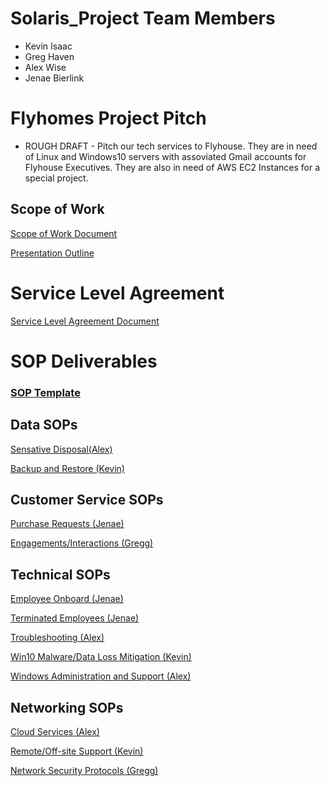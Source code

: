 # Solaris_Project Team Members
* Kevin Isaac
* Greg Haven
* Alex Wise
* Jenae Bierlink
# Flyhomes Project Pitch
* ROUGH DRAFT - Pitch our tech services to Flyhouse. They are in need of Linux and Windows10 servers with assoviated Gmail accounts for Flyhouse Executives. They are also in need of AWS EC2 Instances for a special project.  
## Scope of Work 
[Scope of Work Document](https://docs.google.com/document/d/1tKS-N-bnod4cSWF9V-nxe8KMoWA-1A1B1EQ0anAhnxU/edit#)

[Presentation Outline](https://docs.google.com/document/d/1DHkzd0UDan9jojer5HEYNljOKHlbitHTMgxjhIFpSb4/edit)
# Service Level Agreement
[Service Level Agreement Document](https://docs.google.com/document/d/1eF2KEu1LEeQw6Q4KB8btqLnYm1uy1kZolcZQSLnOTAk/edit#heading=h.84c483ds436l)
# SOP Deliverables 
### [SOP Template](https://docs.google.com/document/d/1yyYwDdL1-Uv639MBpW4BcHVQo4rFrtXnccLk-by1OfU/edit#heading=h.ubpkrrk9q74r)
## Data SOPs
[Sensative Disposal(Alex)](https://docs.google.com/document/d/19ezktvI7jzYjHco1kbj_ZqII6GtBUoLCxgQga74mvxM/edit)

[Backup and Restore (Kevin)](https://docs.google.com/document/d/1yUAOnds44jMuBmivuZSBNC9--k7KAGbAkgEjiFBb6sw/edit)
## Customer Service SOPs
[Purchase Requests (Jenae)](https://docs.google.com/document/d/1dkEb6aFkjOvofOXQ5wGpUnWItazkeJVR7gpUZ81exrU/edit)

[Engagements/Interactions (Gregg)](https://docs.google.com/document/d/1phYLlFpJL8N8DXd89oq2V7XgV0Tgidt8HQgmybefweU/edit)
## Technical SOPs 
[Employee Onboard (Jenae)](https://docs.google.com/document/d/1m6ht5XgES9II17QGAa4GYNY6wq8g0PnpM_65ATme71k/edit)

[Terminated Employees (Jenae)](https://docs.google.com/document/d/1b_wUIwEEzBS6bgVMI14OIGXrLmBFmkkD6kP6QkKHwLg/edit)

[Troubleshooting (Alex)](https://docs.google.com/document/d/19tm31O6WiLMeRmgO1uSRyN4Q5CcOAs3ft8q_i5ZIAH0/edit)

[Win10 Malware/Data Loss Mitigation (Kevin)](https://docs.google.com/document/d/1smCnEwxxMnwwedi3wLnNOSHP0ClCwQJIEmEnwiMRi_U/edit)

[Windows Administration and Support (Alex)](https://docs.google.com/document/d/1OSKWWi-JtRlgAgmEXVn5VGPLGPVFuI_5GbBr-RMEhh0/edit)
## Networking SOPs
[Cloud Services (Alex)](https://docs.google.com/document/d/1iWXqaAL-bd10UFrVd0gKalNSVtBwTsUmKhf6o7QRNVs/edit)

[Remote/Off-site Support (Kevin)](https://docs.google.com/document/d/1S2DtT6fytxlT1aZveO01Ji3fPKNfiAWbbnhzZzwj1ZY/edit)

[Network Security Protocols (Gregg)](https://docs.google.com/document/d/1P5prPpa2S7Vh20PTMivunDhCExxUWozDYPl69krqM-c/edit)
